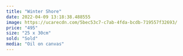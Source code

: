 ```yaml
---
title: "Winter Shore"
date: 2022-04-09 13:18:38.488555
image: https://ucarecdn.com/5bec53c7-c7ab-4fda-bcdb-719557f32693/
price: "495"
size: "25 x 30cm"
sold: "Sold"
media: "Oil on canvas"
---
```


